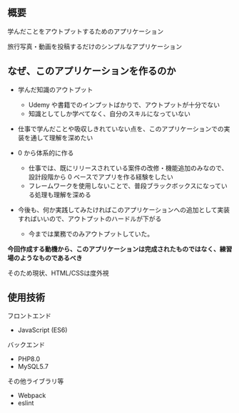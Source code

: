 ## 概要

学んだことをアウトプットするためのアプリケーション

旅行写真・動画を投稿するだけのシンプルなアプリケーション

## なぜ、このアプリケーションを作るのか

- 学んだ知識のアウトプット

    - Udemy や書籍でのインプットばかりで、アウトプットが十分でない
    - 知識としてしか学べてなく、自分のスキルになっていない

- 仕事で学んだことや吸収しきれていない点を、このアプリケーションでの実装を通して理解を深めたい

- 0 から体系的に作る

    - 仕事では、既にリリースされている案件の改修・機能追加のみなので、設計段階から 0 ベースでアプリを作る経験をしたい
    - フレームワークを使用しないことで、普段ブラックボックスになっている処理も理解を深める

- 今後も、何か実践してみたければこのアプリケーションへの追加として実装すればいいので、アウトプットのハードルが下がる
    - 今までは業務でのみアウトプットしていた。

**今回作成する動機から、このアプリケーションは完成されたものではなく、練習場のようなものであるべき**

そのため現状、HTML/CSSは度外視

## 使用技術

フロントエンド
- JavaScript (ES6)

バックエンド
- PHP8.0
- MySQL5.7

その他ライブラリ等
- Webpack
- eslint

